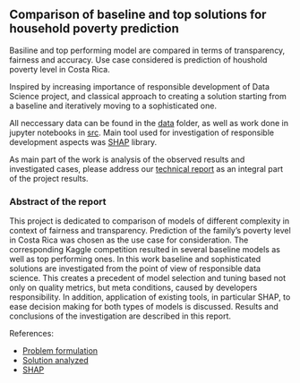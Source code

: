 ## Comparison of baseline and top solutions for household poverty prediction

Basiline and top performing model are compared in terms of transparency, fairness and accuracy. 
Use case considered is prediction of houshold poverty level in Costa Rica.


Inspired by increasing importance of responsible development of Data Science project, 
and classical approach to creating a solution starting from a baseline and iteratively moving to a sophisticated one.

All neccessary data can be found in the [data](https://github.com/OlehLuk/responsible-prediction-analysis/tree/master/data) folder, as well as work done in jupyter notebooks in [src](https://github.com/OlehLuk/responsible-prediction-analysis/tree/master/src). Main tool used for investigation of responsible development aspects was [SHAP](https://github.com/slundberg/shap) library.

As main part of the work is analysis of the observed results and investigated cases, please address our [technical report](https://github.com/OlehLuk/responsible-prediction-analysis/tree/master/report) as an integral part of the project results.


### Abstract of the report
This project is dedicated to comparison of models of different complexity in context of fairness and transparency. Prediction of the family’s poverty level in Costa Rica was chosen as the use case for consideration. The corresponding Kaggle competition resulted in several baseline models as well as top performing ones. In this work baseline and sophisticated solutions are investigated from the point of view of responsible data science. This creates a precedent of model selection and tuning based not only on quality metrics, but meta conditions, caused by developers responsibility. In addition, application of existing tools, in particular SHAP, to ease decision making for both types of models is discussed. Results and conclusions of the investigation are described in this report.


References:
* [Problem formulation](https://www.kaggle.com/c/costa-rican-household-poverty-prediction)
* [Solution analyzed](https://www.kaggle.com/willkoehrsen/a-complete-introduction-and-walkthrough)
* [SHAP](https://github.com/slundberg/shap)
